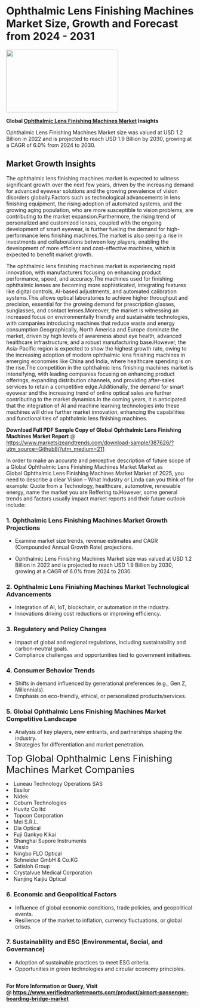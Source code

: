 <H1>Ophthalmic Lens Finishing Machines Market Size, Growth and Forecast from 2024 - 2031</H1><img class="aligncenter size-medium wp-image-584254" src="https://thirdeyenews.in/wp-content/uploads/2024/09/Global-Market-Research-300x168.jpeg" alt="" width="300" height="168" /><p><strong>Global&nbsp;<a href="https://www.marketsizeandtrends.com/download-sample/387626/?utm_source=Github8j?utm_medium=211">Ophthalmic Lens Finishing Machines Market</a> Insights</strong></p><p>Ophthalmic Lens Finishing Machines Market size was valued at USD 1.2 Billion in 2022 and is projected to reach USD 1.9 Billion by 2030, growing at a CAGR of 6.0% from 2024 to 2030.</p><p><h2>Market Growth Insights</h2> <p>The ophthalmic lens finishing machines market is expected to witness significant growth over the next few years, driven by the increasing demand for advanced eyewear solutions and the growing prevalence of vision disorders globally.Factors such as technological advancements in lens finishing equipment, the rising adoption of automated systems, and the growing aging population, who are more susceptible to vision problems, are contributing to the market expansion.Furthermore, the rising trend of personalized and customized lenses, coupled with the ongoing development of smart eyewear, is further fueling the demand for high-performance lens finishing machines.The market is also seeing a rise in investments and collaborations between key players, enabling the development of more efficient and cost-effective machines, which is expected to benefit market growth. </p> <p>The ophthalmic lens finishing machines market is experiencing rapid innovation, with manufacturers focusing on enhancing product performance, speed, and accuracy.The machines used for finishing ophthalmic lenses are becoming more sophisticated, integrating features like digital controls, AI-based adjustments, and automated calibration systems.This allows optical laboratories to achieve higher throughput and precision, essential for the growing demand for prescription glasses, sunglasses, and contact lenses.Moreover, the market is witnessing an increased focus on environmentally friendly and sustainable technologies, with companies introducing machines that reduce waste and energy consumption.Geographically, North America and Europe dominate the market, driven by high levels of awareness about eye health, advanced healthcare infrastructure, and a robust manufacturing base.However, the Asia-Pacific region is expected to show the highest growth rate, owing to the increasing adoption of modern ophthalmic lens finishing machines in emerging economies like China and India, where healthcare spending is on the rise.The competition in the ophthalmic lens finishing machines market is intensifying, with leading companies focusing on enhancing product offerings, expanding distribution channels, and providing after-sales services to retain a competitive edge.Additionally, the demand for smart eyewear and the increasing trend of online optical sales are further contributing to the market dynamics.In the coming years, it is anticipated that the integration of AI and machine learning technologies into these machines will drive further market innovation, enhancing the capabilities and functionalities of ophthalmic lens finishing machines.</p><p><span class=""><strong>Download Full PDF Sample Copy of Global Ophthalmic Lens Finishing Machines Market Report</strong> @ <a href="https://www.marketsizeandtrends.com/download-sample/387626/?utm_source=Github8j?utm_medium=211" target="_blank">https://www.marketsizeandtrends.com/download-sample/387626/?utm_source=Github8j?utm_medium=211</a></span></p><p>In order to make an accurate and perceptive description of future scope of a Global&nbsp;Ophthalmic Lens Finishing Machines Market Market as Global&nbsp;Ophthalmic Lens Finishing Machines Market Market of 2025, you need to describe a clear Vision &ndash; What Industry or Linda can you think of for example: Quote from a Technology, healthcare, automotive, renewable energy, name the market you are Reffering to.However, some general trends and factors usually impact market reports and their future outlook include:</p><h3>1.&nbsp;<strong>Ophthalmic Lens Finishing Machines Market Growth Projections</strong></h3><ul><li>Examine market size trends, revenue estimates and CAGR (Compounded Annual Growth Rate) projections.</li><li><p>Ophthalmic Lens Finishing Machines Market size was valued at USD 1.2 Billion in 2022 and is projected to reach USD 1.9 Billion by 2030, growing at a CAGR of 6.0% from 2024 to 2030.</p></li></ul><h3>2.&nbsp;<strong>Ophthalmic Lens Finishing Machines Market Technological Advancements</strong></h3><ul><li>Integration of AI, IoT, blockchain, or automation in the industry.</li><li>Innovations driving cost reductions or improving efficiency.</li></ul><h3>3.&nbsp;<strong>Regulatory and Policy Changes</strong></h3><ul><li>Impact of global and regional regulations, including sustainability and carbon-neutral goals.</li><li>Compliance challenges and opportunities tied to government initiatives.</li></ul><h3>4.&nbsp;<strong>Consumer Behavior Trends</strong></h3><ul><li>Shifts in demand influenced by generational preferences (e.g., Gen Z, Millennials).</li><li>Emphasis on eco-friendly, ethical, or personalized products/services.</li></ul><h3>5.&nbsp;<strong>Global Ophthalmic Lens Finishing Machines Market Competitive Landscape</strong></h3><ul><li>Analysis of key players, new entrants, and partnerships shaping the industry.</li><li>Strategies for differentiation and market penetration.</li></ul><p data-pm-slice="1 1 []"><span style="color: inherit; font-family: inherit; font-size: 25px;">Top Global Ophthalmic Lens Finishing Machines Market Companies</span></p><div class="" data-test-id=""><p><li>Luneau Technology Operations SAS</li><li> Essilor</li><li> Nidek</li><li> Coburn Technologies</li><li> Huvitz Co ltd</li><li> Topcon Corporation</li><li> Mei S.R.L.</li><li> Dia Optical</li><li> Fuji Gankyo Kikai</li><li> Shanghai Supore Instruments</li><li> Visslo</li><li> Ningbo FLO Optical</li><li> Schneider GmbH & Co.KG</li><li> Satisloh Group</li><li> Crystalvue Medical Corporation</li><li> Nanjing Kaijiu Optical</li></p></div><h3>6.&nbsp;<strong>Economic and Geopolitical Factors</strong></h3><ul><li>Influence of global economic conditions, trade policies, and geopolitical events.</li><li>Resilience of the market to inflation, currency fluctuations, or global crises.</li></ul><h3>7.&nbsp;<strong>Sustainability and ESG (Environmental, Social, and Governance)</strong></h3><ul><li>Adoption of sustainable practices to meet ESG criteria.</li><li>Opportunities in green technologies and circular economy principles.</li></ul><h2><strong style="font-size: 14px;">For More Information or Query, Visit @&nbsp;</strong><a style="background-color: #ffffff; font-size: 14px;" href="https://www.marketsizeandtrends.com/report/ophthalmic-lens-finishing-machines-market/" target="_blank">https://www.verifiedmarketreports.com/product/airport-passenger-boarding-bridge-market</a></h2>